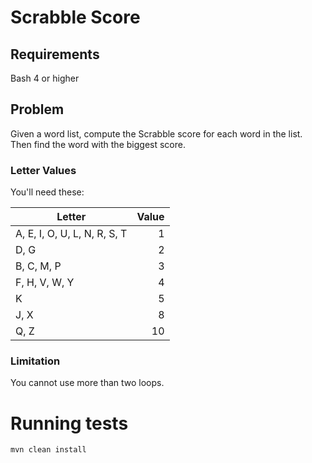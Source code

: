 # Scrabble Score

## Requirements

Bash 4 or higher

## Problem

Given a word list, compute the Scrabble score for each word in the list. 
Then find the word with the biggest score.

### Letter Values

You'll need these:

| Letter                          | Value |
|---                              |---:|
|A, E, I, O, U, L, N, R, S, T     |  1  |
|D, G                             |  2  |
|B, C, M, P                       |  3  |
|F, H, V, W, Y                    |  4  |
|K                                |  5  |
|J, X                             |  8  |
|Q, Z                             |  10 |

### Limitation

You cannot use more than two loops.


# Running tests
```
mvn clean install
```
